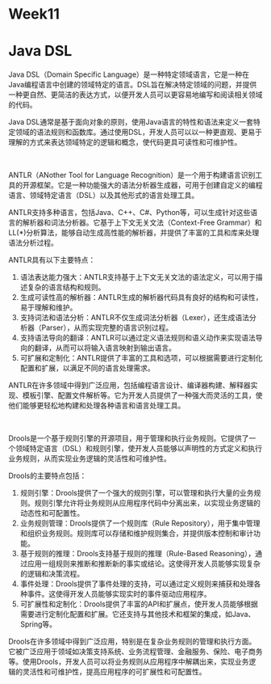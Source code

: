 # Week11

# Java DSL

Java DSL（Domain Specific Language）是一种特定领域语言，它是一种在Java编程语言中创建的领域特定的语言。DSL旨在解决特定领域的问题，并提供一种更自然、更简洁的表达方式，以便开发人员可以更容易地编写和阅读相关领域的代码。

Java DSL通常是基于面向对象的原则，使用Java语言的特性和语法来定义一套特定领域的语法规则和函数库。通过使用DSL，开发人员可以以一种更直观、更易于理解的方式来表达领域特定的逻辑和概念，使代码更具可读性和可维护性。

‍

ANTLR（ANother Tool for Language Recognition）是一个用于构建语言识别工具的开源框架。它是一种功能强大的语法分析器生成器，可用于创建自定义的编程语言、领域特定语言（DSL）以及其他形式的语言处理工具。

ANTLR支持多种语言，包括Java、C++、C#、Python等，可以生成针对这些语言的解析器和词法分析器。它基于上下文无关文法（Context-Free Grammar）和LL(*)分析算法，能够自动生成高性能的解析器，并提供了丰富的工具和库来处理语法分析过程。

ANTLR具有以下主要特点：

1. 语法表达能力强大：ANTLR支持基于上下文无关文法的语法定义，可以用于描述复杂的语言结构和规则。
2. 生成可读性高的解析器：ANTLR生成的解析器代码具有良好的结构和可读性，易于理解和维护。
3. 支持词法和语法分析：ANTLR不仅生成词法分析器（Lexer），还生成语法分析器（Parser），从而实现完整的语言识别过程。
4. 支持语法导向的翻译：ANTLR可以通过定义语法规则和语义动作来实现语法导向的翻译，从而可以将输入语言映射到输出语言。
5. 可扩展和定制化：ANTLR提供了丰富的工具和选项，可以根据需要进行定制化配置和扩展，以满足不同的语言处理需求。

ANTLR在许多领域中得到广泛应用，包括编程语言设计、编译器构建、解释器实现、模板引擎、配置文件解析等。它为开发人员提供了一种强大而灵活的工具，使他们能够更轻松地构建和处理各种语言和语言处理工具。

‍

Drools是一个基于规则引擎的开源项目，用于管理和执行业务规则。它提供了一个领域特定语言（DSL）和规则引擎，使开发人员能够以声明性的方式定义和执行业务规则，从而实现业务逻辑的灵活性和可维护性。

Drools的主要特点包括：

1. 规则引擎：Drools提供了一个强大的规则引擎，可以管理和执行大量的业务规则。规则引擎允许将业务规则从应用程序代码中分离出来，以实现业务逻辑的动态性和可配置性。
2. 业务规则管理：Drools提供了一个规则库（Rule Repository），用于集中管理和组织业务规则。规则库可以存储和维护规则集合，并提供版本控制和审计功能。
3. 基于规则的推理：Drools支持基于规则的推理（Rule-Based Reasoning），通过应用一组规则来推断和推断新的事实或结论。这使得开发人员能够实现复杂的逻辑和决策流程。
4. 事件处理：Drools提供了事件处理的支持，可以通过定义规则来捕获和处理各种事件。这使得开发人员能够实现实时的事件驱动应用程序。
5. 可扩展性和定制化：Drools提供了丰富的API和扩展点，使开发人员能够根据需要进行定制化配置和扩展。它还支持与其他技术和框架的集成，如Java、Spring等。

Drools在许多领域中得到广泛应用，特别是在复杂业务规则的管理和执行方面。它被广泛应用于领域如决策支持系统、业务流程管理、金融服务、保险、电子商务等。使用Drools，开发人员可以将业务规则从应用程序中解耦出来，实现业务逻辑的灵活性和可维护性，提高应用程序的可扩展性和可配置性。

‍

‍

‍
